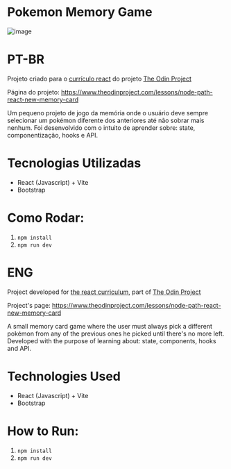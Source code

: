 # Pokemon Memory Game
![image](https://github.com/user-attachments/assets/5d7482e5-7d92-4e82-8521-de0636f6d384)

# PT-BR

Projeto criado para o [currículo react](https://www.theodinproject.com/paths/full-stack-javascript/courses/react) do projeto [The Odin Project](https://www.theodinproject.com/dashboard)

Página do projeto: https://www.theodinproject.com/lessons/node-path-react-new-memory-card

Um pequeno projeto de jogo da memória onde o usuário deve sempre selecionar um pokémon diferente dos anteriores até não sobrar mais nenhum. Foi desenvolvido com o intuito de aprender sobre: state, componentização, hooks e API.

# Tecnologias Utilizadas

- React (Javascript) + Vite
- Bootstrap

# Como Rodar:

1) `npm install`
2) `npm run dev`

# ENG

Project developed for [the react curriculum](https://www.theodinproject.com/paths/full-stack-javascript/courses/react), part of [The Odin Project](https://www.theodinproject.com/dashboard)

Project's page: https://www.theodinproject.com/lessons/node-path-react-new-memory-card

A small memory card game where the user must always pick a different pokémon from any of the previous ones he picked until there's no more left. Developed with the purpose of learning about: state, components, hooks and API.

# Technologies Used

- React (Javascript) + Vite
- Bootstrap

# How to Run:

1) `npm install`
2) `npm run dev`
